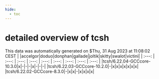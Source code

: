 ```yaml
---
hide:
  - toc
---
```


detailed overview of tcsh
=========================


This data was automatically generated on $Thu, 31 Aug 2023 at 11:08:02 CEST
| |accelgor|doduo|donphan|gallade|joltik|skitty|swalot|victini|
| :---: | :---: | :---: | :---: | :---: | :---: | :---: | :---: | :---: |
|tcsh/6.22.04-GCCcore-10.3.0|x|-|-|-|x|-|-|-|
|tcsh/6.22.03-GCCcore-10.2.0|-|x|x|x|x|x|x|x|
|tcsh/6.22.02-GCCcore-8.3.0|-|x|x|-|x|x|x|x|
